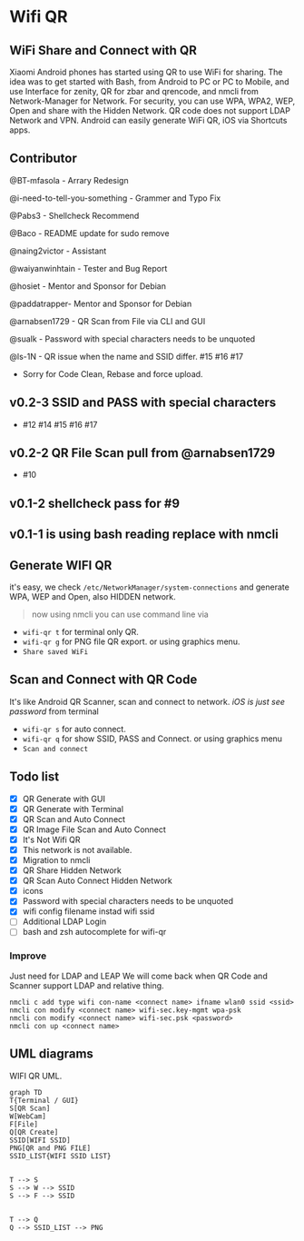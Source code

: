 ﻿# Wifi QR

## WiFi Share and Connect with QR

 Xiaomi Android phones has started using QR to use WiFi for sharing.
 The idea was to get started with Bash, from Android to PC or PC to
 Mobile, and use Interface for zenity, QR for zbar and qrencode,
 and nmcli from Network-Manager for Network. For security,
 you can use WPA, WPA2, WEP, Open and share with the Hidden Network.
 QR code does not support LDAP Network and VPN.
 Android can easily generate WiFi QR, iOS via Shortcuts apps.


## Contributor

@BT-mfasola - Arrary Redesign

@i-need-to-tell-you-something - Grammer and Typo Fix

@Pabs3 - Shellcheck Recommend

@Baco - README update for sudo remove

@naing2victor - Assistant

@waiyanwinhtain - Tester and Bug Report

@hosiet - Mentor and Sponsor for Debian

@paddatrapper- Mentor and Sponsor for Debian

@arnabsen1729 - QR Scan from File via CLI and GUI

@sualk - Password with special characters needs to be unquoted

@ls-1N - QR issue when the name and SSID differ. #15 #16 #17

- Sorry for Code Clean, Rebase and force upload.

## v0.2-3 SSID and PASS with special characters 
- #12 #14 #15 #16 #17
## v0.2-2 QR File Scan pull from @arnabsen1729
- #10
## v0.1-2 shellcheck pass for #9
## v0.1-1 is using bash reading replace with nmcli


## Generate WIFI QR
it's easy, 
we check ``/etc/NetworkManager/system-connections`` and generate WPA, WEP and Open, also HIDDEN network.
> now using nmcli
you can use command line via
* ``wifi-qr t`` for terminal only QR.
* ``wifi-qr g`` for PNG file QR export.
or using graphics menu.
* ``Share saved WiFi``

## Scan and Connect with QR Code
It's like Android QR Scanner,  scan and connect to network.
*iOS is just see password*
from terminal 
* ``wifi-qr s`` for auto connect.
* ``wifi-qr q`` for show SSID, PASS and Connect.
or using graphics menu
* ``Scan and connect``




## Todo list
- [x] QR Generate with GUI
- [x] QR Generate with Terminal 
- [x] QR Scan and Auto Connect
- [x] QR Image File Scan and Auto Connect
- [x] It's Not Wifi QR
- [x] This network is not available. 
- [x] Migration to nmcli
- [x] QR Share Hidden Network
- [x] QR Scan Auto Connect Hidden Network
- [x] icons
- [x] Password with special characters needs to be unquoted
- [x] wifi config filename instad wifi ssid
- [ ] Additional LDAP Login
- [ ] bash and zsh autocomplete for wifi-qr 

###  Improve
 Just need for LDAP and LEAP
 We will come back when QR Code and Scanner support LDAP and relative thing.
 

```
nmcli c add type wifi con-name <connect name> ifname wlan0 ssid <ssid>
nmcli con modify <connect name> wifi-sec.key-mgmt wpa-psk
nmcli con modify <connect name> wifi-sec.psk <password> 
nmcli con up <connect name>
```

## UML diagrams

WIFI QR UML.

```mermaid
graph TD
T{Terminal / GUI}
S[QR Scan]
W[WebCam]
F[File]
Q[QR Create]
SSID[WIFI SSID]
PNG[QR and PNG FILE]
SSID_LIST{WIFI SSID LIST}


T --> S
S --> W --> SSID
S --> F --> SSID


T --> Q
Q --> SSID_LIST --> PNG
```
